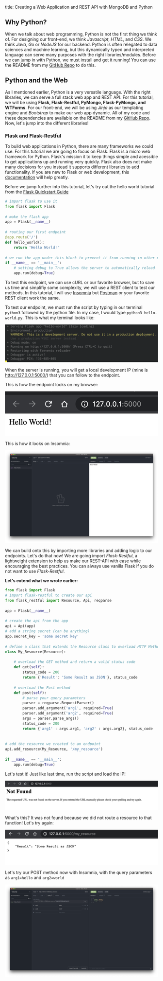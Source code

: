 title: Creating a Web Application and REST API with MongoDB and Python

## Why Python?
When we talk about web programming, Python is not the first thing we think of. For designing our front-end, we think *Javascript*, *HTML*, and *CSS*. We think *Java*, *Go* or *NodeJS* for our backend. Python is often relegated to data sciences and machine learning, but this dynamically typed and interpreted language can serve many purposes with the right libraries/modules. Before we can jump in with Python, we must install and get it running! You can use the README from my [GitHub Repo](https://git.target.com/SaadAhmad/Mongo-Rest) to do this.

## Python and the Web
As I mentioned earlier, Python is a very versatile language. With the right libraries, we can serve a full stack web app and REST API. For this tutorial, we will be using **Flask, Flask-Restful, PyMongo, Flask-PyMongo, and WTForms**. For our front-end, we will be using *Jinja* as our templating engine and *Bootstrap* to make our web app dynamic. All of my code and these dependencies are available on the README from my [GitHub Repo](https://git.target.com/SaadAhmad/Mongo-Rest). Now, let's jump into the different libraries!

### Flask and Flask-Restful
To build web applications in Python, there are many frameworks we could use. For this tutorial we are going to focus on Flask. Flask is a micro web framework for Python. Flask's mission it to keep things simple and acessible to get applications up and running very quickly. Flask also does not make many decisions for you instead it supports different libraries to add functionality. If you are new to Flask or web development, this [documentation](https://flask.palletsprojects.com/en/1.1.x/) will help greatly.

Before we jump further into this tutorial, let's try out the hello world tutorial from the [Flask Quickstart Guide](https://flask.palletsprojects.com/en/1.1.x/quickstart/)

```python
# import flask to use it
from flask import Flask

# make the flask app
app = Flask(__name__)

# routing our first endpoint
@app.route('/')
def hello_world():
    return 'Hello World!'

# we run the app under this block to prevent it from running in other modules/files
if __name__ == '__main__':
    # setting debug to True allows the server to automatically reload
    app.run(debug=True)

```

To test this endpoint, we can use cURL or our favorite browser, but to save us time and simplifiy some complexity, we will use a REST client to test our methods. In this tutorial, I will use [Insomnia](https://insomnia.rest/) but [Postman](https://www.postman.com/) or your favorite REST client work the same.

To test our endpoint, we must run the script by typing in our terminal ```python3``` followed by the python file. In my case, I would type ```python3 hello-world.py```. This is what my terminal looks like:

![Image of my Terminal](Images/hello-world-terminal.png)

When the server is running, you will get a local development IP (mine is http://127.0.0.1:5000/) that you can follow to the endpoint.

This is how the endpoint looks on my browser:

![Image of my Browser](Images/hello-world-browser.png)

This is how it looks on Insomnia:

![Image of my Terminal](Images/hello-world-insomnia.png)

We can build onto this by importing more libraries and adding logic to our endpoints. Let's do that now! We are going import *Flask-Restful*, a lightweight extension to help us make our REST-API with ease while encouraging the best practices. You can always use vanilla Flask if you do not want to use *Flask-Restful*.

**Let's extend what we wrote earlier:**
```python
from flask import Flask
# import flask-restful to create our api
from flask_restful import Resource, Api, reqparse

app = Flask(__name__)

# create the api from the app
api = Api(app)
# add a string secret (can be anything)
app.secret_key = 'some secret key'

# define a class that extends the Resource class to overload HTTP Methods
class My_Resource(Resource):

    # overload the GET method and return a valid status code
    def get(self):
        status_code = 200
		return {'Result': 'Some Result as JSON'}, status_code

    # overload the Post method
	def post(self):
		# parse your query parameters
		parser = reqparse.RequestParser()
		parser.add_argument('arg1', required=True)
		parser.add_argument('arg2', required=True)
		args = parser.parse_args()
        status_code = 200
		return {'arg1' : args.arg1, 'arg2' : args.arg2}, status_code


# add the resource we created to an endpoint
api.add_resource(My_Resource, '/my_resource')

if __name__ == '__main__':
    app.run(debug=True)
```

Let's test it! Just like last time, run the script and load the IP!

![Not Found](Images/not-found-flask-restful.png)

What's this? It was not found because we did not route a resource to that function! Let's try again:

![Found](Images/found-flask-restful.png)

Let's try our POST method now with Insomnia, with the query parameters as ```arg1=hello``` and ```arg2=world```

![Post Flask-Restful](Images/flask-restful-post.png)
